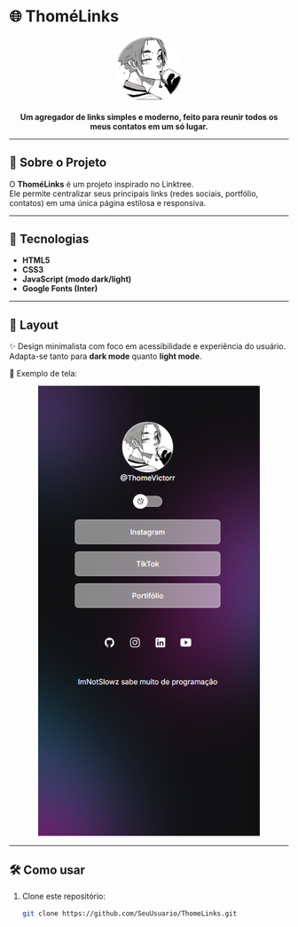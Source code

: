 # 🌐 ThoméLinks

<div align="center">
  <img src="./assets/avatar.png" width="120px" style="border-radius:50%" alt="Logo do projeto" />
</div>

<p align="center">
  <strong>Um agregador de links simples e moderno, feito para reunir todos os meus contatos em um só lugar.</strong>
</p>

---

## 📖 Sobre o Projeto

O **ThoméLinks** é um projeto inspirado no Linktree.  
Ele permite centralizar seus principais links (redes sociais, portfólio, contatos) em uma única página estilosa e responsiva.

---

## 🚀 Tecnologias

- **HTML5**
- **CSS3**
- **JavaScript (modo dark/light)**
- **Google Fonts (Inter)**

---

## 🎨 Layout

✨ Design minimalista com foco em acessibilidade e experiência do usuário.  
Adapta-se tanto para **dark mode** quanto **light mode**.

📸 Exemplo de tela:

<div align="center">
  <!-- substitua pelo print real -->
  <img src="./assets/screenshot.png" width="400px" alt="Prévia do layout">
</div>

---

## 🛠️ Como usar

1. Clone este repositório:
   ```bash
   git clone https://github.com/SeuUsuario/ThomeLinks.git
   ```
